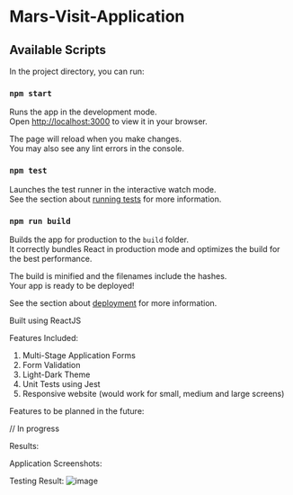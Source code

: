 # Mars-Visit-Application

## Available Scripts

In the project directory, you can run:

### `npm start`

Runs the app in the development mode.\
Open [http://localhost:3000](http://localhost:3000) to view it in your browser.

The page will reload when you make changes.\
You may also see any lint errors in the console.

### `npm test`

Launches the test runner in the interactive watch mode.\
See the section about [running tests](https://facebook.github.io/create-react-app/docs/running-tests) for more information.

### `npm run build`

Builds the app for production to the `build` folder.\
It correctly bundles React in production mode and optimizes the build for the best performance.

The build is minified and the filenames include the hashes.\
Your app is ready to be deployed!

See the section about [deployment](https://facebook.github.io/create-react-app/docs/deployment) for more information.

Built using ReactJS

Features Included:
1. Multi-Stage Application Forms
2. Form Validation
3. Light-Dark Theme
4. Unit Tests using Jest
5. Responsive website (would work for small, medium and large screens)

Features to be planned in the future:


// In progress

Results:

Application Screenshots:


Testing Result:
![image](https://github.com/user-attachments/assets/2ea59f53-b76b-421c-8d2b-c0fc15e60891)


